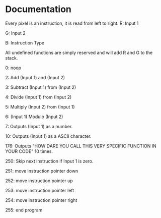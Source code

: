 # Documentation
Every pixel is an instruction, it is read from left to right.
R: Input 1

G: Input 2

B: Instruction Type

All undefined functions are simply reserved and will add R and G to the stack.

0: noop

2: Add (Input 1) and (Input 2)

3: Subtract (Input 1) from (Input 2)

4: Divide (Input 1) from (Input 2)

5: Multiply (Input 2) from (Input 1)

6: (Input 1) Modulo (Input 2)

7: Outputs (Input 1) as a number.

10: Outputs (Input 1) as a ASCII character.

176: Outputs "HOW DARE YOU CALL THIS VERY SPECIFIC FUNCTION IN YOUR CODE" 10 times.

250: Skip next instruction if Input 1 is zero.

251: move instruction pointer down

252: move instruction pointer up

253: move instruction pointer left

254: move instruction pointer right

255: end program
